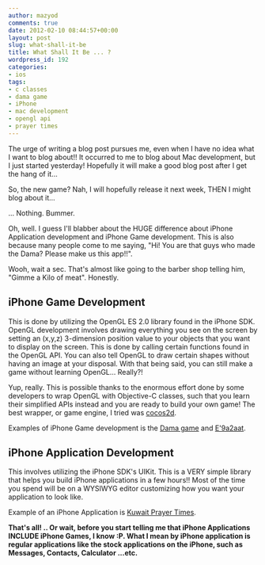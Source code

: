```yaml
---
author: mazyod
comments: true
date: 2012-02-10 08:44:57+00:00
layout: post
slug: what-shall-it-be
title: What Shall It Be ... ?
wordpress_id: 192
categories:
- ios
tags:
- c classes
- dama game
- iPhone
- mac development
- opengl api
- prayer times
---
```


The urge of writing a blog post pursues me, even when I have no idea what I want to blog about!! It occurred to me to blog about Mac development, but I just started yesterday! Hopefully it will make a good blog post after I get the hang of it...

So, the new game? Nah, I will hopefully release it next week, THEN I might blog about it...

... Nothing. Bummer.

Oh, well. I guess I'll blabber about the HUGE difference about iPhone Application development and iPhone Game development. This is also because many people come to me saying, "Hi! You are that guys who made the Dama? Please make us this app!!".

Wooh, wait a sec. That's almost like going to the barber shop telling him, "Gimme a Kilo of meat". Honestly.


## iPhone Game Development


This is done by utilizing the OpenGL ES 2.0 library found in the iPhone SDK. OpenGL development involves drawing everything you see on the screen by setting an (x,y,z) 3-dimension position value to your objects that you want to display on the screen. This is done by calling certain functions found in the OpenGL API. You can also tell OpenGL to draw certain shapes without having an image at your disposal. With that being said, you can still make a game without learning OpenGL... Really?!

Yup, really. This is possible thanks to the enormous effort done by some developers to wrap OpenGL with Objective-C classes, such that you learn their simplified APIs instead and you are ready to build your own game! The best wrapper, or game engine, I tried was [cocos2d](https://github.com/cocos2d/cocos2d-objc).

Examples of iPhone Game development is the [Dama game](http://itunes.apple.com/il/app/id442570707?mt=8) and [E'9a2aat](http://itunes.apple.com/kw/app/ada-at/id433857439?mt=8).


## iPhone Application Development


This involves utilizing the iPhone SDK's UIKit. This is a VERY simple library that helps you build iPhone applications in a few hours!! Most of the time you spend will be on a WYSIWYG editor customizing how you want your application to look like.

Example of an iPhone Application is [Kuwait Prayer Times](http://itunes.apple.com/kw/app/kuwait-prayer-times/id395107915?mt=8).



**That's all! .. Or wait, before you start telling me that iPhone Applications INCLUDE iPhone Games, I know :P. What I mean by iPhone application is regular applications like the stock applications on the iPhone, such as Messages, Contacts, Calculator ...etc.**
